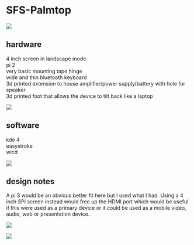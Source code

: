 # SFS-Palmtop

![](https://github.com/bobbybudnick/SFS-Palmtop/blob/master/WIN_20171031_182310.JPG)

hardware
-----
4 inch screen in landscape mode  
pi 2  
very basic mounting tape hinge  
wide and thin bluetooth keyboard  
3d printed extension to house amplifier/power supply/battery with hole for speaker  
3d printed foot that allows the device to tilt back like a laptop

![](https://github.com/bobbybudnick/SFS-Palmtop/blob/master/WIN_20171031_190759.JPG)

software
-----
kde 4  
easystroke  
wicd

![](https://github.com/bobbybudnick/SFS-Palmtop/blob/master/WIN_20171031_182508.JPG)

design notes
-----
A pi 3 would be an obvious better fit here but I used what I had.  Using a 4 inch SPI screen instead would free up the HDMI port which would be useful if this were used as a primary device or it could be used as a mobile video, audio, web or presentation device.

![](https://github.com/bobbybudnick/SFS-Palmtop/blob/master/WIN_20171031_183830.JPG)

![](https://github.com/bobbybudnick/SFS-Palmtop/blob/master/WIN_20171031_182702.JPG)

